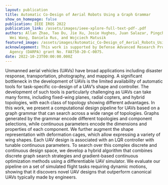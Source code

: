 ```yaml
---
layout: publication
title: Automatic Co-Design of Aerial Robots Using a Graph Grammar
show_on_homepage: false
publication: IEEE IROS 2022
publication_link: /assets/images/ieee-xplore-full-text-pdf-.pdf
authors: Allan Zhao, Tao Du, Jie Xu, Josie Hughes, Juan Salazar, Pingchuan Ma,
  Wei Wang, Daniela Rus, and Wojciech Matusik
featured_image: /assets/images/Automatic_Co-Design_of_Aerial_Robots_Using_a_Graph_Grammar.jpg
acknowlegement: This work is supported by Defense Advanced Research Projects
  Agency (DARPA) grant No. FA8750-20-C-0075.
date: 2022-10-23T00:00:00.000Z
---
```

Unmanned aerial vehicles (UAVs) have broad applications including disaster response, transportation, photography, and mapping. A significant bottleneck in the development of UAVs is the limited availability of automatic tools for task-specific co-design of a UAV’s shape and controller. The development of such tools is particularly challenging as UAVs can take many forms, including fixed-wing planes, radial copters, and hybrid topologies, with each class of topology showing different advantages. In this work, we present a computational design pipeline for UAVs based on a graph grammar that can search across a wide range of topologies. Graphs generated by the grammar encode different topologies and component selections, while continuous parameters encode the dimensions and properties of each component. We further augment the shape representation with deformation cages, which allow expressing a variety of wing shapes. Each UAV design is associated with an LQR controller with tunable continuous parameters. To search over this complex discrete and continuous design space, we develop a hybrid algorithm that combines discrete graph search strategies and gradient-based continuous optimization methods using a differentiable UAV simulator. We evaluate our pipeline on a set of simulated flight tasks requiring dynamic motions, showing that it discovers novel UAV designs that outperform canonical UAVs typically made by engineers.
